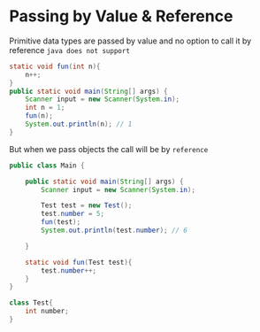 # Passing by Value & Reference

Primitive data types are passed by value and no option to call it by reference `java does not support`
```java
static void fun(int n){
    n++;
}
public static void main(String[] args) {
    Scanner input = new Scanner(System.in);
    int n = 1;
    fun(n);
    System.out.println(n); // 1 
}
```

But when we pass objects the call will be by `reference`
```java
public class Main {

    public static void main(String[] args) {
        Scanner input = new Scanner(System.in);

        Test test = new Test();
        test.number = 5;
        fun(test);
        System.out.println(test.number); // 6

    }

    static void fun(Test test){
        test.number++;
    }
}

class Test{
    int number;
}
```
